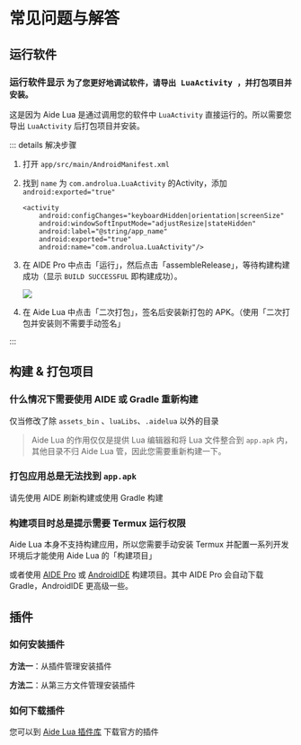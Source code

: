 # 常见问题与解答

## 运行软件

### 运行软件显示 `为了您更好地调试软件，请导出 LuaActivity ，并打包项目并安装。`

这是因为 Aide Lua 是通过调用您的软件中 `LuaActivity` 直接运行的。所以需要您导出 `LuaActivity` 后打包项目并安装。

::: details 解决步骤

1. 打开 `app/src/main/AndroidManifest.xml`
2. 找到 `name` 为 `com.androlua.LuaActivity` 的Activity，添加 `android:exported="true"`
    ``` xml:no-line-numbers{5}
    <activity
        android:configChanges="keyboardHidden|orientation|screenSize"
        android:windowSoftInputMode="adjustResize|stateHidden"
        android:label="@string/app_name"
        android:exported="true"
        android:name="com.androlua.LuaActivity"/>
    ```
3. 在 AIDE Pro 中点击「运行」，然后点击「assembleRelease」，等待构建构建成功（显示 `BUILD SUCCESSFUL` 即构建成功）。

    ![](/images/guide/aide/assemble_release.jpg)

4. 在 Aide Lua 中点击「二次打包」，签名后安装新打包的 APK。（使用「二次打包并安装则不需要手动签名」

:::

## 构建 & 打包项目

### 什么情况下需要使用 AIDE 或 Gradle 重新构建

仅当修改了除 `assets_bin` 、`luaLibs`、`.aidelua` 以外的目录

> Aide Lua 的作用仅仅是提供 Lua 编辑器和将 Lua 文件整合到 `app.apk` 内，其他目录不归 Aide Lua 管，因此您需要重新构建一下。

### 打包应用总是无法找到 `app.apk`

请先使用 AIDE 刷新构建或使用 Gradle 构建

### 构建项目时总是提示需要 Termux 运行权限

Aide Lua 本身不支持构建应用，所以您需要手动安装 Termux 并配置一系列开发环境后才能使用 Aide Lua 的「构建项目」

或者使用 [AIDE Pro](https://www.aidepro.top/) 或 [AndroidIDE](https://androidide.com/) 构建项目。其中 AIDE Pro 会自动下载 Gradle，AndroidIDE 更高级一些。

## 插件

### 如何安装插件

__方法一__：从插件管理安装插件

__方法二__：从第三方文件管理安装插件

### 如何下载插件

您可以到 [Aide Lua 插件库](https://aidelua.github.io/plugins.html) 下载官方的插件
